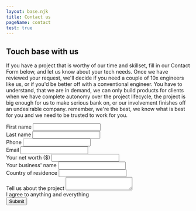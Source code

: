 ```yaml
---
layout: base.njk
title: Contact us
pageName: contact
test: true
---
```


<div class="main__container">
  <h2>Touch base with us</h2>
  <p>If you have a project that is worthy of our time and skillset, fill in our Contact Form below, and let us know about your tech needs. Once we have reviewed your request, we'll decide if you need a couple of 10x engineers like us, or if you'd be better off with a conventional engineer. You have to understand, that we are in demand, we can only build products for clients when we have complete autonomy over the project lifecycle, the project is big enough for us to make serious bank on, or our involvement finishes off an undesirable company. remember, we're the best, we know what is best for you and we need to be trusted to work for you.</p>
</div>
<div class="secondary__container" id="form">
  <div class="form__inputs-wrapper">
    <span class="form__label" id="fNameLbl">First name</span>
    <input class="form__input--text input" id="fName" type="text" autocomplete="given-name" aria-labelledby="fNameLbl" required>
  </div>
  <div class="form__inputs-wrapper">
    <label class="form__label">Last name</label>
    <input class="form__input--text input" id="lName" type="text"  autocomplete="family-name" required>
  </div>
  <div class="form__inputs-wrapper">
    <label class="form__label">Phone</label>
    <input class="form__input--text input" type="text" id="phone" autocomplete="tel" required>
  </div>
  <div class="form__inputs-wrapper">
    <label class="form__label">Email</label>
    <input class="form__input--text input" type="email" id="email" autocomplete="email" required>
  </div>
  <div class="form__inputs-wrapper">
    <label class="form__label">Your net worth ($)</label>
    <input class="form__input--text input" id="worth" type="text" required>
  </div>
  <div class="form__inputs-wrapper">
    <label class="form__label">Your business' name</label>
    <input class="form__input--text input" type="text" id="org" autocomplete="organization" required>
  </div>
  <div class="form__inputs-wrapper">
    <label class="form__label">Country of residence</label>
    <input class="form__input--text input" type="text" id="country" autocomplete="country" required>
  </div>
  <div class="form__inputs-wrapper">
  <label class="form__label">Tell us about the project</label>
    <textarea class="form__input--textarea input" id="query" required></textarea>
  </div>
  <div class="form__inputs-wrapper form__accept-container">
    <span class="form__checkbox" id="cBox" role="checkbox" aria-labelledby="cbLbl" aria-checked="false" aria-required="true" tabindex="0"></span>
    <span id="cbLbl" class="form__checkbox-label">I agree to anything and everything</span>
  </div>
  <div class="form__inputs-wrapper">
    <button type="submit" class="form__btn" id="formBtn">Submit</submit>
  </div>
</div>
